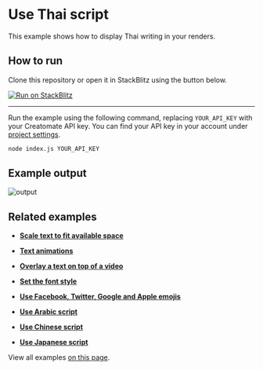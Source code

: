 # Use Thai script

This example shows how to display Thai writing in your renders.

## How to run

Clone this repository or open it in StackBlitz using the button below.

[![Run on StackBlitz](https://user-images.githubusercontent.com/44575638/199058604-b6e5e08a-cdfd-451a-8ce9-ab7355b22786.svg)](https://stackblitz.com/github/creatomate/node-examples/tree/main/text-thai)

---

Run the example using the following command, replacing `YOUR_API_KEY` with your Creatomate API key. You can find your API key in your account under [project settings](https://creatomate.com/docs/api/rest-api/authentication).
```bash
node index.js YOUR_API_KEY
```

## Example output

![output](https://user-images.githubusercontent.com/44575638/199055005-f988a5e5-52d8-4565-9021-91601921f4da.png)

## Related examples

- **[Scale text to fit available space](https://github.com/creatomate/node-examples/tree/main/text-sizing)**

- **[Text animations](https://github.com/creatomate/node-examples/tree/main/text-animations)**

- **[Overlay a text on top of a video](https://github.com/creatomate/node-examples/tree/main/text-overlay)**

- **[Set the font style](https://github.com/creatomate/node-examples/tree/main/text-styles)**

- **[Use Facebook, Twitter, Google and Apple emojis](https://github.com/creatomate/node-examples/tree/main/text-emoji)**

- **[Use Arabic script](https://github.com/creatomate/node-examples/tree/main/text-arabic)**

- **[Use Chinese script](https://github.com/creatomate/node-examples/tree/main/text-chinese)**

- **[Use Japanese script](https://github.com/creatomate/node-examples/tree/main/text-japanese)**

View all examples [on this page](https://github.com/creatomate/node-examples).
